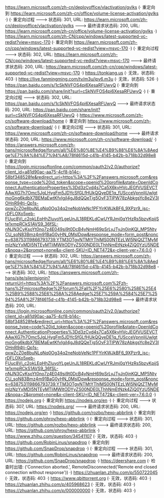 https://learn.microsoft.com/zh-cn/deployoffice/vlactivation/gvlks (· 重定向到 https://learn.microsoft.com/zh-cn/office/volume-license-activation/gvlks ·)
(· 重定向过程 ---> 状态码: 301, URL: https://learn.microsoft.com/zh-cn/deployoffice/vlactivation/gvlks ---> 最终请求状态码: 200, URL: https://learn.microsoft.com/zh-cn/office/volume-license-activation/gvlks ·)
https://learn.microsoft.com/zh-CN/cpp/windows/latest-supported-vc-redist?view=msvc-170 (· 重定向到 https://learn.microsoft.com/zh-cn/cpp/windows/latest-supported-vc-redist?view=msvc-170 ·)
(· 重定向过程 ---> 状态码: 302, URL: https://learn.microsoft.com/zh-CN/cpp/windows/latest-supported-vc-redist?view=msvc-170 ---> 最终请求状态码: 200, URL: https://learn.microsoft.com/zh-cn/cpp/windows/latest-supported-vc-redist?view=msvc-170 ·)
https://tonkiang.us (· 无效，状态码: 403 ·)
https://live.fanmingming.com/tv/m3u/ipv6.m3u (· 无效，状态码: 526 ·)
https://pan.baidu.com/s/1cSkNVFOS4pi6XesaRFUwyQ (· 重定向到 https://pan.baidu.com/share/init?surl=cSkNVFOS4pi6XesaRFUwyQ ·)
(· 重定向过程 ---> 状态码: 302, URL: https://pan.baidu.com/s/1cSkNVFOS4pi6XesaRFUwyQ ---> 最终请求状态码: 200, URL: https://pan.baidu.com/share/init?surl=cSkNVFOS4pi6XesaRFUwyQ ·)
https://www.microsoft.com/zh-cn/software-download/home (· 重定向到 https://www.microsoft.com/zh-cn/software-download/ ·)
(· 重定向过程 ---> 状态码: 301, URL: https://www.microsoft.com/zh-cn/software-download/home ---> 最终请求状态码: 200, URL: https://www.microsoft.com/zh-cn/software-download/ ·)
https://answers.microsoft.com/zh-hans/microsoftedge/forum/all/%E6%80%8E%E4%B9%88%E6%8A%8Aedge%E7%9A%84%E7%94%A8/78f4615d-c41b-4145-b42b-b718b32d98e8 (· 重定向到 https://login.microsoftonline.com/common/oauth2/v2.0/authorize?client_id=a81d90ac-aa75-4cf8-b14c-58bf348528fe&redirect_uri=https%3A%2F%2Fanswers.microsoft.com&response_type=code%20id_token&scope=openid%20profile&state=OpenIdConnect.AuthenticationProperties%3Dd3zCvd4s7Ca5X6kyHVcJEGfVUSEVCTAAwXG7h7Omc5JgLHygFm5JDYcSfGLfHUkQQyeDE1q_fUScceVpnnIjUwlgtmoGng6kdbX7BEMaEwtKfvIgjI4gJ8dQQeTig5OvF3TlPW78zAbkgsYc8e2V3lOHnR94tj-Qp1s-qxwZcZ0e8buNLqNq0Og34q2neNobVeNc1PFYirKWJkBF6_9XPzr9_jsc-rDFLOXo5xeb-FUuc8Vi_c2okLEpHhZIuvoYLgeUnJL18REKLdCwUYRJmj0qYHzRs5bzyKpijSte1xmpRCkS1AVS9_36fSL-nNJN3CvKsoYt0no7z4E049si9t0DcB4yNmH69pSrLyJTyJn0jnKQl_MP5NtyCU_soN83Bmz4m91BaG0yHN_0MslDqw&response_mode=form_post&nonce=638753119866793739.YTM3OTgyNTMtYThlMS00NTEzLWI5NjQtZTMyMmIzNzYxMDI5NTEyMTliMWItODYyZS00NDE0LThhNmEtNzk4ZjQ0YzU5NDEz&nopa=2&prompt=none&x-client-SKU=ID_NET472&x-client-ver=7.6.0.0 ·)
(· 重定向过程 ---> 状态码: 302, URL: https://answers.microsoft.com/zh-hans/microsoftedge/forum/all/%E6%80%8E%E4%B9%88%E6%8A%8Aedge%E7%9A%84%E7%94%A8/78f4615d-c41b-4145-b42b-b718b32d98e8 ---> 状态码: 302, URL: https://answers.microsoft.com/zh-hans/site/silentsignin?returnUrl=https%3A%2F%2Fanswers.microsoft.com%2Fzh-hans%2Fmicrosoftedge%2Fforum%2Fall%2F%25E6%2580%258E%25E4%25B9%2588%25E6%258A%258Aedge%25E7%259A%2584%25E7%2594%25A8%2F78f4615d-c41b-4145-b42b-b718b32d98e8 ---> 最终请求状态码: 200, URL: https://login.microsoftonline.com/common/oauth2/v2.0/authorize?client_id=a81d90ac-aa75-4cf8-b14c-58bf348528fe&redirect_uri=https%3A%2F%2Fanswers.microsoft.com&response_type=code%20id_token&scope=openid%20profile&state=OpenIdConnect.AuthenticationProperties%3Dd3zCvd4s7Ca5X6kyHVcJEGfVUSEVCTAAwXG7h7Omc5JgLHygFm5JDYcSfGLfHUkQQyeDE1q_fUScceVpnnIjUwlgtmoGng6kdbX7BEMaEwtKfvIgjI4gJ8dQQeTig5OvF3TlPW78zAbkgsYc8e2V3lOHnR94tj-Qp1s-qxwZcZ0e8buNLqNq0Og34q2neNobVeNc1PFYirKWJkBF6_9XPzr9_jsc-rDFLOXo5xeb-FUuc8Vi_c2okLEpHhZIuvoYLgeUnJL18REKLdCwUYRJmj0qYHzRs5bzyKpijSte1xmpRCkS1AVS9_36fSL-nNJN3CvKsoYt0no7z4E049si9t0DcB4yNmH69pSrLyJTyJn0jnKQl_MP5NtyCU_soN83Bmz4m91BaG0yHN_0MslDqw&response_mode=form_post&nonce=638753119866793739.YTM3OTgyNTMtYThlMS00NTEzLWI5NjQtZTMyMmIzNzYxMDI5NTEyMTliMWItODYyZS00NDE0LThhNmEtNzk4ZjQ0YzU5NDEz&nopa=2&prompt=none&x-client-SKU=ID_NET472&x-client-ver=7.6.0.0 ·)
https://nodejs.org (· 重定向到 https://nodejs.org/en ·)
(· 重定向过程 ---> 状态码: 307, URL: https://nodejs.org/ ---> 最终请求状态码: 200, URL: https://nodejs.org/en ·)
https://github.com/rozbo/hexo-abbrlink (· 重定向到 https://github.com/ohroy/hexo-abbrlink ·)
(· 重定向过程 ---> 状态码: 301, URL: https://github.com/rozbo/hexo-abbrlink ---> 最终请求状态码: 200, URL: https://github.com/ohroy/hexo-abbrlink ·)
https://www.zhihu.com/question/34541107 (· 无效，状态码: 403 ·)
https://github.com/RobinLinus/snapdrop (· 重定向到 https://github.com/SnapDrop/snapdrop ·)
(· 重定向过程 ---> 状态码: 301, URL: https://github.com/RobinLinus/snapdrop ---> 最终请求状态码: 200, URL: https://github.com/SnapDrop/snapdrop ·)
https://deershare.com (· 检查时出错: ('Connection aborted.', RemoteDisconnected('Remote end closed connection without response')) ·)
https://zhuanlan.zhihu.com/p/550722045 (· 无效，状态码: 403 ·)
https://www.qbittorrent.org (· 无效，状态码: 403 ·)
https://zhuanlan.zhihu.com/p/405968623 (· 无效，状态码: 403 ·)
https://zhuanlan.zhihu.com/p/000000000 (· 无效，状态码: 403 ·)
